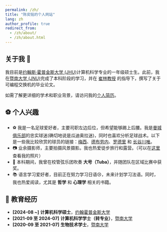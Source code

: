 ```yaml
---
permalink: /zh/
title: "陈奕铭的个人网站"
lang: zh
author_profile: true
redirect_from: 
  - /zh/about/
  - /zh/about.html
---
```


## 关于我 👋

我目前是[约翰斯·霍普金斯大学 (JHU)](https://www.cs.jhu.edu/)计算机科学专业的一年级硕士生。此前，我在[暨南大学 (JNU)](https://www.jnu.edu.cn/main.htm)完成了本科阶段的学习，并在 [崔林教授](https://cuilin.antlab.network) 的指导下，撰写了关于可编程交换机的毕业论文。

如需了解更详细的学术和职业背景，请访问我的[个人简历](/zh/cv)。

## ⚽️ 个人兴趣

- ⚽️ 我是一名足球爱好者，主要司职左边后位，但希望能够踢上后腰。我是[曼城俱乐部](https://www.mancity.com)的忠实球迷(确切地说是瓜迪奥拉迷)，同时也喜欢分析足球战术。以下是一些我比较欣赏的球员的链接：[梅西](https://zh.wikipedia.org/wiki/利昂内尔·梅西)、[德布劳内](https://www.mancity.com/players/kevin-de-bruyne)、[罗德里](https://www.mancity.com/players/rodrigo) 和 [长谷川唯](https://www.mancity.com/players/yui-hasegawa)。
- 📷 业余摄影师，主要拍摄风景摄影。我也热爱徒步旅行和露营。（可以在[这里](#)查看我的照片）
- 🎼 本科期间，我曾在校管弦乐团吹奏 **大号（Tuba）**，并随团队在区域比赛中获奖。
- 📚 语言学习爱好者，目前正在努力学习日语😢，未来计划学习法语。同时，我也热爱阅读，尤其是 **哲学** 和 **心理学** 相关的书籍。

## 📖 教育经历

- **[2024-08 ~]** **计算机科学硕士**，[约翰霍普金斯大学](https://www.jhu.edu)
- **[2021-09 至 2024-07]** **计算机科学学士（转专业）**，[暨南大学](https://english.jnu.edu.cn)
- **[2020-09 至 2021-07]** **生物技术学士**，[暨南大学](https://english.jnu.edu.cn)
